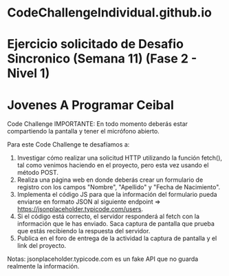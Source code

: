 # CodeChallengeIndividual.github.io
# Ejercicio solicitado de Desafio Sincronico (Semana 11) (Fase 2 - Nivel 1)
# Jovenes A Programar Ceibal

Code Challenge
IMPORTANTE: En todo momento deberás estar compartiendo la pantalla y tener el micrófono abierto.

Para este Code Challenge te desafíamos a:
1) Investigar cómo realizar una solicitud HTTP utilizando la función fetch(), tal como venimos haciendo en el proyecto, pero esta vez usando  el método POST.
2) Realiza una página web en donde deberás crear un formulario de registro con los campos "Nombre", "Apellido" y "Fecha de Nacimiento".
3) Implementa el código JS para que la información del formulario pueda enviarse en formato JSON al siguiente endpoint => https://jsonplaceholder.typicode.com/users.
4) Si el código está correcto, el servidor responderá al fetch con la información que le has enviado. Saca captura de pantalla que prueba que estás recibiendo la respuesta del servidor.
5) Publica en el foro de entrega de la actividad la captura de pantalla y el link del proyecto.

Notas:
jsonplaceholder.typicode.com es un fake API que no guarda realmente la información.
